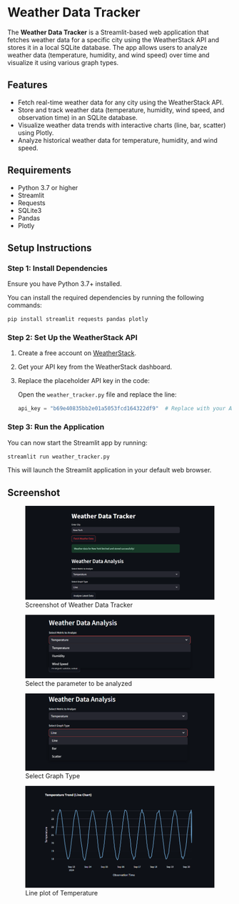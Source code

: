 # Weather Data Tracker

The **Weather Data Tracker** is a Streamlit-based web application that fetches weather data for a specific city using the WeatherStack API and stores it in a local SQLite database. The app allows users to analyze weather data (temperature, humidity, and wind speed) over time and visualize it using various graph types.

## Features

- Fetch real-time weather data for any city using the WeatherStack API.
- Store and track weather data (temperature, humidity, wind speed, and observation time) in an SQLite database.
- Visualize weather data trends with interactive charts (line, bar, scatter) using Plotly.
- Analyze historical weather data for temperature, humidity, and wind speed.

## Requirements

- Python 3.7 or higher
- Streamlit
- Requests
- SQLite3
- Pandas
- Plotly

## Setup Instructions

### Step 1: Install Dependencies

Ensure you have Python 3.7+ installed.

You can install the required dependencies by running the following commands:

```bash
pip install streamlit requests pandas plotly
```

### Step 2: Set Up the WeatherStack API

1. Create a free account on [WeatherStack](https://weatherstack.com/).
2. Get your API key from the WeatherStack dashboard.
3. Replace the placeholder API key in the code:

   Open the `weather_tracker.py` file and replace the line:
   ```python
   api_key = "b69e40835bb2e01a5053fcd164322df9"  # Replace with your API key with your actual WeatherStack API key.

### Step 3: Run the Application

You can now start the Streamlit app by running:

```bash
streamlit run weather_tracker.py
```

This will launch the Streamlit application in your default web browser.

## Screenshot

<figure>
    <img src="image1.png" alt="Screenshot of Weather Data Tracker" width="600"/>
    <figcaption>Screenshot of Weather Data Tracker</figcaption>
</figure>

<figure>
    <img src="image2.png" alt="Screenshot of Weather Data Tracker" width="600"/>
    <figcaption>Select the parameter to be analyzed</figcaption>
</figure>

<figure>
    <img src="image3.png" alt="Screenshot of Weather Data Tracker" width="600"/>
    <figcaption>Select Graph Type</figcaption>
</figure>

<figure>
    <img src="image4.png" alt="Screenshot of Weather Data Tracker" width="600"/>
    <figcaption>Line plot of Temperature</figcaption>
</figure>



